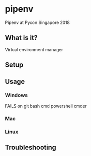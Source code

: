 # pipenv
Pipenv at Pycon Singapore 2018

## What is it?
Virtual environment manager

## Setup


## Usage
### Windows
FAILS on git bash
cmd
powershell
cmder

### Mac

### Linux



## Troubleshooting

